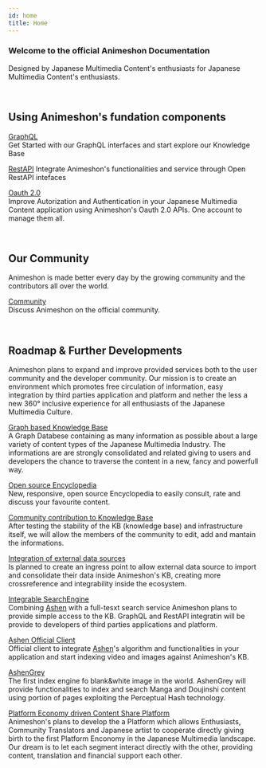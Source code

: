 ```yaml
---
id: home
title: Home
---
```



### Welcome to the official Animeshon Documentation
Designed by Japanese Multimedia Content's enthusiasts for Japanese Multimedia Content's enthusiasts.

<br />

## Using Animeshon's fundation components

[GraphQL](graphql/graphql_start)   
Get Started with our GraphQL interfaces and start explore our Knowledge Base

[RestAPI](restapi/restapi_start)
Integrate Animeshon's functionalities and service through Open RestAPI intefaces

[Oauth 2.0](oauth2/oauth2_start)   
Improve Autorization and Authentication in your Japanese Multimedia Content application using Animeshon's Oauth 2.0 APIs. One account to manage them all.

<br />

## Our Community
Animeshon is made better every day by the growing community and the contributors all over the world.

[Community](https://discuss.animeshon.com/)   
Discuss Animeshon on the official community.

<br />

## Roadmap & Further Developments
Animeshon plans to expand and improve provided services both to the user community and the developer community. Our mission is to create an environment which promotes free circulation of information, easy integration by third parties application and platform and nether the less a new 360° inclusive experience for all enthusiasts of the Japanese Multimedia Culture.

[Graph based Knowledge Base](...)   
A Graph Databese containing as many information as possible about a large variety of content types of the Japanese Multimedia Industry. The informations are are strongly consolidated and related giving to users and developers the chance to traverse the content in a new, fancy and powerfull way.

[Open source Encyclopedia](...)   
New, responsive, open source Encyclopedia to easily consult, rate and discuss your favourite content.

[Community contribution to Knowledge Base](...)   
After testing the stability of the KB (knowledge base) and infrastructure itself, we will allow the members of the community to edit, add and mantain the informations.

[Integration of external data sources](...)   
Is planned to create an ingress point to allow external data source to import and consolidate their data inside Animeshon's KB, creating more crossreference and integrability inside the ecosystem.

[Integrable SearchEngine](...)   
Combining [Ashen](design/design_ashen) with a full-tesxt search service Animeshon plans to provide simple access to the KB. GraphQL and RestAPI integratin will be provide to developers of third parties applications and platform.

[Ashen Official Client](...)   
Official client to integrate [Ashen](design/design_ashen)'s algorithm and functionalities in your application and start indexing video and images against Animeshon's KB.

[AshenGrey](...)   
The first index engine fo blank&white image in the world. AshenGrey will provide functionalities to index and search Manga and Doujinshi content using portion of pages exploiting the Perceptual Hash technology.

[Platform Economy driven Content Share Platform](...)   
Animeshon's plans to develop the a Platform which allows Enthusiasts, Community Translators and Japanese artist to cooperate directly giving birth to the first Platform Enconomy in the Japanese Multimedia landscape. Our dream is to let each segment interact directly with the other, providing content, translation and financial support each other.